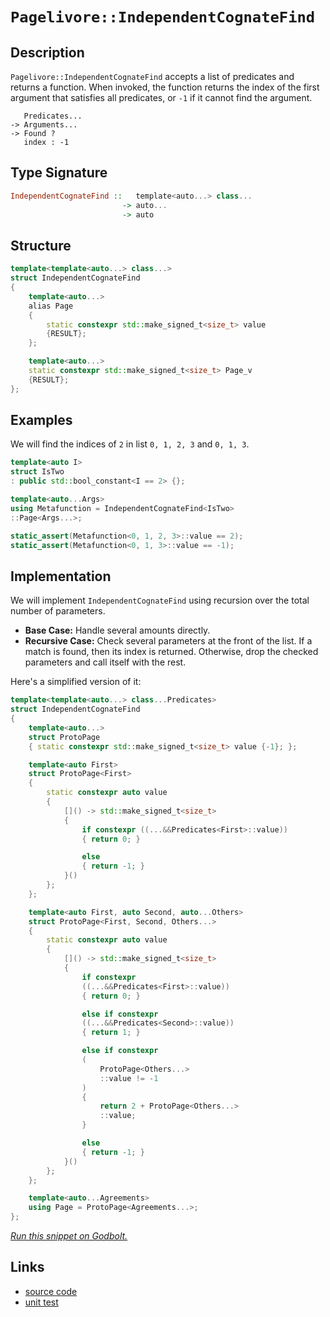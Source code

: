 <!-- Copyright 2024 Feng Mofan
SPDX-License-Identifier: Apache-2.0 -->

# `Pagelivore::IndependentCognateFind`

## Description

`Pagelivore::IndependentCognateFind` accepts a list of predicates and returns a function.
When invoked, the function returns the index of the first argument that satisfies all predicates, or `-1` if it cannot find the argument.

<pre><code>   Predicates...
-> Arguments...
-> Found ?
   index : -1</code></pre>

## Type Signature

```Haskell
IndependentCognateFind ::   template<auto...> class...
                         -> auto...
                         -> auto
```

## Structure

```C++
template<template<auto...> class...>
struct IndependentCognateFind
{
    template<auto...>
    alias Page
    {
        static constexpr std::make_signed_t<size_t> value
        {RESULT};
    };

    template<auto...>
    static constexpr std::make_signed_t<size_t> Page_v
    {RESULT};
};
```

## Examples

We will find the indices of `2` in list `0, 1, 2, 3` and `0, 1, 3`.

```C++
template<auto I>
struct IsTwo
: public std::bool_constant<I == 2> {};

template<auto...Args>
using Metafunction = IndependentCognateFind<IsTwo>
::Page<Args...>;

static_assert(Metafunction<0, 1, 2, 3>::value == 2);
static_assert(Metafunction<0, 1, 3>::value == -1);
```

## Implementation

We will implement `IndependentCognateFind` using recursion over the total number of parameters.

- **Base Case:** Handle several amounts directly.
- **Recursive Case:** Check several parameters at the front of the list.
If a match is found, then its index is returned.
Otherwise, drop the checked parameters and call itself with the rest.

Here's a simplified version of it:

```C++
template<template<auto...> class...Predicates>
struct IndependentCognateFind
{
    template<auto...>
    struct ProtoPage
    { static constexpr std::make_signed_t<size_t> value {-1}; };

    template<auto First>
    struct ProtoPage<First>
    {   
        static constexpr auto value 
        {
            []() -> std::make_signed_t<size_t>
            {
                if constexpr ((...&&Predicates<First>::value))
                { return 0; }

                else
                { return -1; }
            }()
        };
    };

    template<auto First, auto Second, auto...Others>
    struct ProtoPage<First, Second, Others...>
    {   
        static constexpr auto value 
        {
            []() -> std::make_signed_t<size_t>
            {
                if constexpr
                ((...&&Predicates<First>::value))
                { return 0; }

                else if constexpr
                ((...&&Predicates<Second>::value))
                { return 1; }

                else if constexpr
                (
                    ProtoPage<Others...>
                    ::value != -1
                )
                { 
                    return 2 + ProtoPage<Others...>
                    ::value; 
                }

                else
                { return -1; }
            }()
        };
    };

    template<auto...Agreements>
    using Page = ProtoPage<Agreements...>;
};
```

[*Run this snippet on Godbolt.*](https://godbolt.org/#z:OYLghAFBqd5QCxAYwPYBMCmBRdBLAF1QCcAaPECAMzwBtMA7AQwFtMQByARg9KtQYEAysib0QXACx8BBAKoBnTAAUAHpwAMvAFYTStJg1DIApACYAQuYukl9ZATwDKjdAGFUtAK4sGIAKxcpK4AMngMmAByPgBGmMQgAOyJpAAOqAqETgwe3r4BQemZjgJhEdEscQnJtpj2JQxCBEzEBLk%2BfoG19dlNLQRlUbHxSSkKza3t%2BV3j/YMVVaMAlLaoXsTI7BzmAMzhyN5YANQmO24EAJ6pmAD6BMRMhAqn2CYaAIK7%2B4eYJ2fI43QWCoLzenw%2BBEwLFSBkhp3OUJhTDhZyYXiIADosS8jgcmAoFFiMcpiJh8KJIc8dq8PuNiF4HEcAJIMLDXVmMNqoYDMSEAMXC6DBJkSVg%2BRwlR0h0NhmHhaMx2OpYMlRzpDIIRxJqCIyiYwDl4slIosauajmQuIE40wqlSxDN6BAIBYTAA1rdMjyyXd4ZkAF63Ag4gBuYi8vxNAFouCKACKnU3xxPCo0S6VIlFuBWoI4C4jjUFps30xna3X6uVnfOF5XFk3G4uq2YWq0MG12h05o5h7yRpvG0Uq1UjiUmfxWfxxiBLI5RnGA52uj03L0RdC%2Bs4BoNF96j0cm4f7/d4Khtjv2o5QInmABsd5JZLwFMwVLcNeD1OdvYjSyWR%2BPEcG1JAh1gYI4NETE5EgTD4AMAyU6iUeCEOg00QLAudYx2JMYJQg8YJnfDoITHCAOTMi4OLDNZXldFcw/Ugjm7IRMDQVkmJzIkAHkCAQeIqRpPdJXVMtiB1VA9QNeFGKOVj2PQJjeP4gsbzrYSx1FRsNJHFtn3PSFO2Y%2Bie3DfsdNVQ8BwPCdx2nWd52pR0l3dT08G9DdPzcbdNyE1C0OI49TwM217UC/dr2xMx72ix9yWRV8ZLwAtP2wb8zL/cKCPQzBQOIcDIJwkjUws1CkN%2BYL2IvYgspHSKMTvB9SXiyl4XkgQhS/EAf0wTLrMA4Dcsw7DcNg8FSoQ8qjkq61DLC/rjwgWrj3LSTK3hZSBLUvz/P3dK%2ByOMAwFOOMsOWyV/wW/cG3O0cMPyo4zBOSwtXEitpLOTbVKVHbdpHfaIyg27iqoibAPK4HBry8CYyBvCrs0%2BziIosUdJRkrVRohK6MVDF3mAUkoU5QSAK8TIjC1Ss/lO1apKrNx8cJthBEJH6UzgvDKPGgB6AAqfmBcFoXubBPmBaOAAVV8CAUI5BZFj4xaF5X%2BYV8avgYA4vGOeF2M2VIZd3MEsazbsmV3UTNSZBQJYAd1QMEQCOVIvBiWh9MXEAYlQTwbiq5pBHhJlqZOx6cUPTnUeNxFaNReiiXeYhgBJj4yfCYAjgAWVypgqC8TWGmp5kOXZLBBA8HkEoFVkg5t%2B3d2dOn4UT5PtvZ8a9OQG58SUVoIGz5o84L7J4Q0JigkepidheAHIx2UjTrMf8uc77uCXiAh%2B5zoeHBHs4x6OCfp66nqQ/nrDl9RjgVloTh/F4PwOC0UhUE4NxrGsNU1g2SMzB2HhSAEE0NfFYboAiSAxBoSQXBEg7A0P4DQ0VbxmAABwoP0JwSQvAWASA0GPR%2Bz9X4cF4AoEAY8gFP2vqQOAsAYCIBAGsAgLsCDkEoGgaEdB4iRFYFsVQKDbxRlvJII4wBkCWikBiMwvAnxEGIHgJ0QR%2BCCBEGIdgUgZCCEUCodQlDSC6CCLbB4qROA8BvnfB%2BwCX6cG4uiZhRxUBnj4QIoRIixGHwgU9CAHgOH0AdLsLgSxeAUK0CsCASB2GpE4WQCgEAIlRJAMAKQZg%2BB0EhAWSgMRLExHCC0C4JjeDZOYMQC43EYjaDYhQgB7DmYEG4gwWgeTdFYBiF4YA2ZaC0FIdwXgWBXRGHEE05KFS8AhlfJY20bF0RbAAeESEt9dHuxiA8YpHgsCWPuHgHB3TSCjOIN7JQcYoSGGAO7IwwCVhUAMMnAAangTAttuLsnyRo4QohxDqKUfIJQahLH6P0MclAH9LD6DwDEUhkAVioANtkLpUZAQnVMJYawZhCG7LkVgcFM5ujDOcBAVwUw/BBFCOEIYlQRiFAyFkAQBK9BFCpQweYwwEhBDsDixoEwuR5EJdi3eAg%2BitEZWS5ltgOU0pZRywViwAmrHWJsCQZiOD31IAQ3gRCjhOMEcI0R4iPFXlwIQEgz1/6BMAeclY/EmBYASFisBkgdgYgAJw7ESJIKBZhJC3jwf4W8DqMEcCwaQHB/8MS3i4LeFBDqUFhv8NA/wTrbzKssUQkhZDTWUNCXQsJDDbHolYbE1APiuE8M4C0FgIZEhRiYLiAwFMuAOoxFwSB0j8CyPkXoT5Kj3nSE%2BVon5ujdDJMMUwYx3SFVKpVVYjgNimHonsWeUt5bK3VuOYfetjaNBXm8ZE3xRql5BPOdQ8JBbt3xDzXE3xIAF0VrxEYOtXAx40FoGk0hEBMm6MKbk55H7imlPKQ4Z51TOR1IaZY5prT2mdOeb045Azn74FJLvUZXTn4TOQFM55sy6iWMWcsi4qytjPw2VsgBuz9mYEOX0k56cD2XP1AoW59zHmMGeR2t5aju2yF7To5%2BA7/lnMRVYYFizMWQuhdaTgcKCCdTjAJ5FqL4jorGRCnlDQXCsjFcEVkkryVpEpQ0DTdKGjaeFay3l7L%2BgadMw0flAwSULB07MSYngOh6Ec7Z8oTL5Uyp/l5%2BZ46k2cGYsQMtFaq03oznWhtkC9UtsNf4k1wSQGkAtVaygCqA1BvrVAxIcbkg7EkO6oRQQJ3JtsKmxLGb4BZsYcws9x6oncLYCW4LLiWAKBDJaEMkXZTjGbQa9F7bZCdvYy8rjvyQA7FIEOkdpi/X%2Bd0UQ6ddiHFBZYK19rnXusJXGJu%2BrO7dg7ASwerN57T0xNOwkDrqRUg3C6w6m4PWCDdxa921JAkMlZJycUr9X2SllIqQBgtNTgONLg5gFpbSxCQe2dB/pBGelDMQ2M3RqH0PbMw/M5%2BOHcn4fWXI4jvBSMZHI0c/p1H018CufRu5DynnbNY6oiQHHNHfO4zoCbfHjBApsMJ%2BAomGhdO5ouWTlgUWqrRfIpTWKrPZDU%2B4Zz%2BQiVabs55ilxRsgGb09kYzrm6hsps5ZvXZmbM6/FRZhX3K3Om5WAob%2BcrpV%2BYsQtwLpb1sdZ7FtykmoID6tkUagJ%2B703mswJakYWL5kZZAGYetOwdj%2BAQdAvBsfEjhsTc74hZXyFmtILa/wjr/AoOig6yQDrYHOq4JN%2BZOwneEM4IHkJCqpFp9rxnirKxdmZGcJIIAA%3D%3D%3D)

## Links

- [source code](../../../../conceptrodon/pagelivore/independent_cognate_find.hpp)
- [unit test](../../../../tests/unit/metafunctions/pagelivore/independent_cognate_find.test.hpp)

